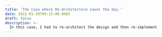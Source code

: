 ```yaml
---
title: 'The Case where Re-Architecture saves the day.'
date: 2022-01-20T09:15:00.000Z
draft: false
description: >-
  In this case, I had to re-architect the design and then re-implement to get it done.
---
```


